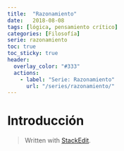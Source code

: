 ```yaml
---
title:  "Razonamiento"
date:   2018-08-08
tags: [lógica, pensamiento crítico]
categories: [Filosofía]
serie: razonamiento
toc: true
toc_sticky: true
header:
  overlay_color: "#333"
  actions:
    - label: "Serie: Razonamiento"
      url: "/series/razonamiento/"
---
```

# Introducción

> Written with [StackEdit](https://stackedit.io/).
<!--stackedit_data:
eyJoaXN0b3J5IjpbLTg2NTE3ODU3MV19
-->